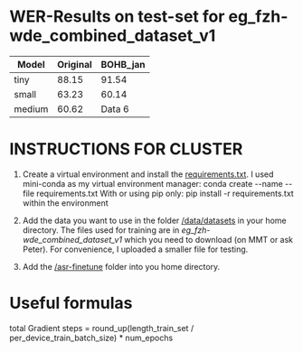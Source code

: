 # WER-Results on test-set for eg_fzh-wde_combined_dataset_v1

| Model | Original | BOHB_jan |
|----------|----------|----------|
| tiny    | 88.15    | 91.54   |
| small    | 63.23    | 60.14   |
| medium   | 60.62    | Data 6   |


# INSTRUCTIONS FOR CLUSTER

1. Create a virtual environment and install the [requirements.txt](requirements.txt). 
   I used mini-conda as my virtual environment manager: conda create --name <env> --file requirements.txt
   With or using pip only: pip install -r requirements.txt within the environment


3. Add the data you want to use in the folder [/data/datasets](data/datasets) in your home directory. The files used for training are in *eg_fzh-wde_combined_dataset_v1* which you need to download (on MMT or ask Peter). For convenience, I uploaded a smaller file for testing.


4. Add the [/asr-finetune](asr-finetune) folder into you home directory.

# Useful formulas

total Gradient steps = round_up(length_train_set / per_device_train_batch_size) * num_epochs

